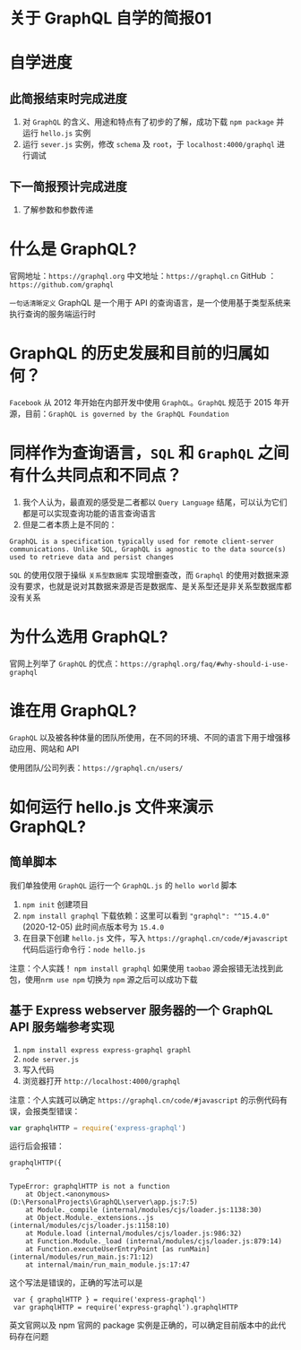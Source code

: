 <!--
 * @Author: your name
 * @Date: 2020-12-05 15:48:24
 * @LastEditTime: 2020-12-05 18:39:36
 * @LastEditors: Please set LastEditors
 * @Description: In User Settings Edit
 * @FilePath: \myLearn-GraphQL\自学简报01.md
-->

关于 GraphQL 自学的简报01
=========

# 自学进度

## 此简报结束时完成进度
1. 对 `GraphQL` 的含义、用途和特点有了初步的了解，成功下载 `npm package` 并运行 `hello.js` 实例
2. 运行 `sever.js` 实例，修改 `schema` 及 `root`，于 `localhost:4000/graphql` 进行调试
## 下一简报预计完成进度
1. 了解参数和参数传递

# 什么是 GraphQL?
官网地址：`https://graphql.org`      中文地址：`https://graphql.cn`       GitHub ：`https://github.com/graphql`


`一句话清晰定义` GraphQL 是一个用于 API 的查询语言，是一个使用基于类型系统来执行查询的服务端运行时

# GraphQL 的历史发展和目前的归属如何？
`Facebook` 从 2012 年开始在内部开发中使用 `GraphQL`。`GraphQL` 规范于 2015 年开源，目前：`GraphQL is governed by the GraphQL Foundation`

# 同样作为查询语言，`SQL` 和 `GraphQL` 之间有什么共同点和不同点？

1. 我个人认为，最直观的感受是二者都以 `Query Language` 结尾，可以认为它们都是可以实现查询功能的语言查询语言
2. 但是二者本质上是不同的：
```
GraphQL is a specification typically used for remote client-server communications. Unlike SQL, GraphQL is agnostic to the data source(s) used to retrieve data and persist changes
```

`SQL` 的使用仅限于操纵 `关系型数据库` 实现增删查改，而 `Graphql` 的使用对数据来源没有要求，也就是说对其数据来源是否是数据库、是关系型还是非关系型数据库都没有关系

# 为什么选用 GraphQL?
官网上列举了 `GraphQL` 的优点：`https://graphql.org/faq/#why-should-i-use-graphql`

# 谁在用 GraphQL?
`GraphQL` 以及被各种体量的团队所使用，在不同的环境、不同的语言下用于增强移动应用、网站和 API 

使用团队/公司列表：`https://graphql.cn/users/`

# 如何运行 hello.js 文件来演示 GraphQL?
 
## 简单脚本
我们单独使用 `GraphQL` 运行一个 `GraphQL.js` 的 `hello world` 脚本

1. `npm init` 创建项目
2. `npm install graphql` 下载依赖：这里可以看到 `"graphql": "^15.4.0"` (2020-12-05)  此时间点版本号为 `15.4.0`
3.  在目录下创建 `hello.js` 文件，写入 `https://graphql.cn/code/#javascript` 代码后运行命令行：`node hello.js`

注意：个人实践！ `npm install graphql` 如果使用 `taobao` 源会报错无法找到此包，使用`nrm use npm` 切换为 `npm` 源之后可以成功下载

## 基于 Express webserver 服务器的一个 GraphQL API 服务端参考实现

1. `npm install express express-graphql graphl`
2. `node server.js`
3. 写入代码
3. 浏览器打开 `http://localhost:4000/graphql`

注意：个人实践可以确定 `https://graphql.cn/code/#javascript` 的示例代码有误，会报类型错误：

```JavaScript
var graphqlHTTP = require('express-graphql')
```

运行后会报错：
```
graphqlHTTP({
    ^

TypeError: graphqlHTTP is not a function
    at Object.<anonymous> (D:\PersonalProjects\GraphQL\server\app.js:7:5)
    at Module._compile (internal/modules/cjs/loader.js:1138:30)
    at Object.Module._extensions..js (internal/modules/cjs/loader.js:1158:10)
    at Module.load (internal/modules/cjs/loader.js:986:32)
    at Function.Module._load (internal/modules/cjs/loader.js:879:14)
    at Function.executeUserEntryPoint [as runMain] (internal/modules/run_main.js:71:12)  
    at internal/main/run_main_module.js:17:47
```

这个写法是错误的，正确的写法可以是
```
 var { graphqlHTTP } = require('express-graphql')
 var graphqlHTTP = require('express-graphql').graphqlHTTP
```

英文官网以及 npm 官网的 package 实例是正确的，可以确定目前版本中的此代码存在问题







